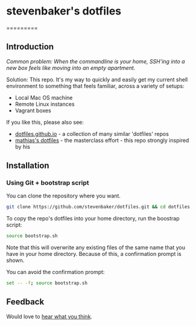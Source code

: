 # stevenbaker's dotfiles
=========

## Introduction 

_Common problem: When the commandline is your home, SSH'ing into a new box feels like moving into an empty apartment._

Solution: This repo.  It's my way to quickly and easily get my current shell environment to something that feels familiar, across a variety of setups:

* Local Mac OS machine
* Remote Linux instances
* Vagrant boxes

If you like this, please also see:

* [dotfiles.github.io](https://dotfiles.github.io) - a collection of many similar 'dotfiles' repos
* [mathias's dotfiles](https://mathiasbynens/dotfiles) - the masterclass effort - this repo strongly inspired by his

## Installation

### Using Git + bootstrap script

You can clone the repository where you want.

```bash
git clone https://github.com/stevenbaker/dotfiles.git && cd dotfiles
```

To copy the repo's dotfiles into your home directory, run the boostrap script:
```bash
source bootstrap.sh
```

Note that this will overwrite any existing files of the same name that you have in your home directory.  Because of this, a confirmation prompt is shown.

You can avoid the confirmation prompt:
```bash
set -- -f; source bootstrap.sh
```

## Feedback

Would love to [hear what you think](https://github.com/stevenbaker/dotfiles).

